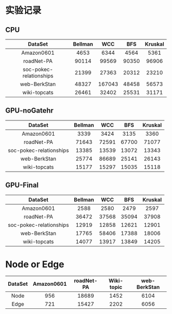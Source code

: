# 实验记录

## CPU

|         DataSet         | Bellman |  WCC   |  BFS  | Kruskal |
| :---------------------: | :-----: | :----: | :---: | :-----: |
|       Amazon0601        |  4653   |  6344  | 4564  |  5361   |
|       roadNet-PA        |  90114  | 99569  | 90350 |  96906  |
| soc-pokec-relationships |  21399  | 27363  | 20312 |  23210  |
|      web-BerkStan       |  48327  | 167043 | 48458 |  56573  |
|      wiki-topcats       |  26461  | 32402  | 25531 |  31171  |



## GPU-noGatehr

|         DataSet         | Bellman |  WCC  |  BFS  | Kruskal |
| :---------------------: | :-----: | :---: | :---: | :-----: |
|       Amazon0601        |  3339   | 3424  | 3135  |  3360   |
|       roadNet-PA        |  71643  | 72591 | 67700 |  71077  |
| soc-pokec-relationships |  13385  | 13539 | 13072 |  13343  |
|      web-BerkStan       |  25774  | 86689 | 25141 |  26143  |
|      wiki-topcats       |  15177  | 15297 | 15035 |  15118  |



## GPU-Final

|         DataSet         | Bellman |  WCC  |  BFS  | Kruskal |
| :---------------------: | :-----: | :---: | :---: | :-----: |
|       Amazon0601        |  2588   | 2580  | 2479  |  2597   |
|       roadNet-PA        |  36472  | 37568 | 35094 |  37908  |
| soc-pokec-relationships |  12919  | 12858 | 12621 |  12901  |
|      web-BerkStan       |  17765  | 58406 | 17388 |  18006  |
|      wiki-topcats       |  14077  | 13917 | 13849 |  14205  |



# Node or Edge

| DataSet | Amazon0601 | roadNet-PA | Wiki-topic | web-BerkStan |
| :-----: | :--------: | :--------: | :--------: | :----------: |
|  Node   |    956     |   18689    |    1452    |     6104     |
|  Edge   |    721     |   15427    |    2202    |     6056     |



